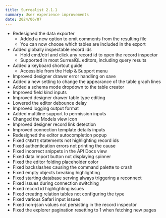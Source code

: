 ```yaml
---
title: Surrealist 2.1.1
summary: User experience improvements
date: 2024/06/07
---
```


- Redesigned the data exporter
	- Added a new option to omit comments from the resulting file
	- You can now choose which tables are included in the export
- Added globally inspectable record ids
	- Hold cmd/ctrl and click any record id to open the record inspector
	- Supported in most SurrealQL editors, including query results
- Added a keyboard shortcut guide
	- Accessible from the Help & Support menu
- Improved designer drawer error handling on save
- Added a new setting to change the appearance of the table graph lines
- Added a schema mode dropdown to the table creator
- Improved field kind inputs
- Improved designer drawer table type editing
- Lowered the editor debounce delay
- Improved logging output format
- Added multiline support to permission inputs
- Changed the Models view icon
- Improved designer record link detection
- Improved connection template details inputs
- Redesigned the editor autocompletion popup
- Fixed `CREATE` statements not highlighting record ids
- Fixed authentication errors not printing the cause
- Fixed incorrect snippets in the API Docs view
- Fixed data import button not displaying spinner
- Fixed the editor folding placeholder color
- Fixed backslashes causing the command palette to crash
- Fixed empty objects breaking highlighting
- Fixed starting database serving always triggering a reconnect
- Fixed issues during connection switching
- Fixed record id highlighting issues
- Fixed creating relation tables not configuring the type
- Fixed various Safari input issues
- Fixed non-json values not persisting in the record inspector
- Fixed the explorer pagination resetting to 1 when fetching new pages